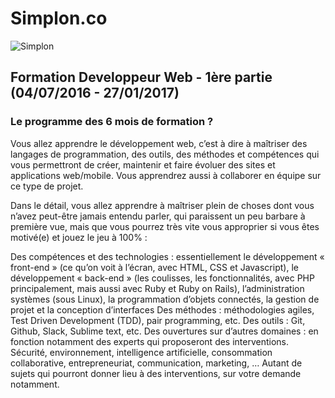 # Simplon.co

![Simplon](http://lyon.simplon.co/wp-content/uploads/2015/08/142326-Simplon-logo-simplon.lyon_-300x110.jpg "simplon logo")

## Formation Developpeur Web - 1ère partie (04/07/2016 - 27/01/2017)

### Le programme des 6 mois de formation ?

Vous allez apprendre le développement web, c’est à dire à maîtriser des langages de programmation, des outils, des méthodes et compétences qui vous permettront de créer, maintenir et faire évoluer des sites et applications web/mobile. Vous apprendrez aussi à collaborer en équipe sur ce type de projet.

Dans le détail, vous allez apprendre à maîtriser plein de choses dont vous n’avez peut-être jamais entendu parler, qui paraissent un peu barbare à première vue, mais que vous pourrez très vite vous approprier si vous êtes motivé(e) et jouez le jeu à 100% :

Des compétences et des technologies : essentiellement le développement « front-end » (ce qu’on voit à l’écran, avec HTML, CSS et Javascript), le développement « back-end » (les coulisses, les fonctionnalités, avec PHP principalement, mais aussi avec Ruby et Ruby on Rails), l’administration systèmes (sous Linux), la programmation d’objets connectés, la gestion de projet et la conception d’interfaces
Des méthodes : méthodologies agiles, Test Driven Development (TDD), pair programming, etc.
Des outils : Git, Github, Slack, Sublime text, etc.
Des ouvertures sur d’autres domaines : en fonction notamment des experts qui proposeront des interventions. Sécurité, environnement, intelligence artificielle, consommation collaborative, entrepreneuriat, communication, marketing, … Autant de sujets qui pourront donner lieu à des interventions, sur votre demande notamment.
